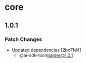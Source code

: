 # core

## 1.0.1

### Patch Changes

- Updated dependencies [2bc7fd4]
  - @ai-sdk-tool/parser@1.0.1
